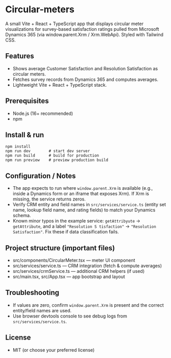 # Circular-meters

A small Vite + React + TypeScript app that displays circular meter visualizations for survey-based satisfaction ratings pulled from Microsoft Dynamics 365 (via window.parent.Xrm / Xrm.WebApi). Styled with Tailwind CSS.

## Features
- Shows average Customer Satisfaction and Resolution Satisfaction as circular meters.
- Fetches survey records from Dynamics 365 and computes averages.
- Lightweight Vite + React + TypeScript stack.

## Prerequisites
- Node.js (16+ recommended)
- npm

## Install & run
    npm install
    npm run dev        # start dev server
    npm run build      # build for production
    npm run preview    # preview production build

## Configuration / Notes
- The app expects to run where `window.parent.Xrm` is available (e.g., inside a Dynamics form or an iframe that exposes Xrm). If Xrm is missing, the service returns zeros.
- Verify CRM entity and field names in `src/services/service.ts` (entity set name, lookup field name, and rating fields) to match your Dynamics schema.
- Known minor typos in the example service: `getAttribyute` → `getAttribute`, and a label `"Resolution S tisfaction"` → `"Resolution Satisfaction"`. Fix these if data classification fails.

## Project structure (important files)
- src/components/CircularMeter.tsx — meter UI component
- src/services/service.ts — CRM integration (fetch & compute averages)
- src/services/crmService.ts — additional CRM helpers (if used)
- src/main.tsx, src/App.tsx — app bootstrap and layout

## Troubleshooting
- If values are zero, confirm `window.parent.Xrm` is present and the correct entity/field names are used.
- Use browser devtools console to see debug logs from `src/services/service.ts`.

## License
- MIT (or choose your preferred license)
